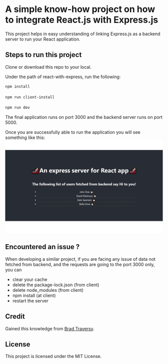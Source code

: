 # A simple know-how project on how to integrate React.js with Express.js

This project helps in easy understanding of linking Express.js as a backend server to run your React application.

## Steps to run this project

Clone or download this repo to your local.

Under the path of react-with-express, run the following:

```html
npm install

npm run client-install

npm run dev
```

The final application runs on port 3000 and the backend server runs on port 5000.

Once you are successfully able to run the application you will see something like this:
![Application Screenshot ](client/public/appScreenshot.png)

## Encountered an issue ?

When developing a similar project, if you are facing any issue of data not fetched from backend, and the requests are going to the port 3000 only, you can

- clear your cache
- delete the package-lock.json (from client)
- delete node_modules (from client)
- npm install (at client)
- restart the server

## Credit

Gained this knowledge from [Brad Traversy](https://github.com/bradtraversy/react_express_starter).

## License

This project is licensed under the MIT License.
